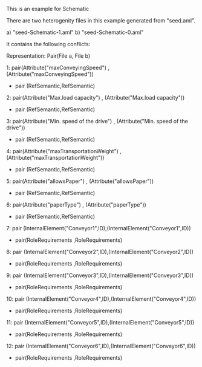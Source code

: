 This is an example for Schematic 

There are two heterogenity files in this example generated from "seed.aml".

a) "seed-Schematic-1.aml"
b) "seed-Schematic-0.aml"

It contains the following conflicts:

Representation: Pair(File a, File b)

1: pair(Attribute("maxConveyingSpeed") , (Attribute("maxConveyingSpeed"))

 - pair (RefSemantic,RefSemantic)

2: pair(Attribute("Max.load capacity") , (Attribute("Max.load capacity"))

 - pair (RefSemantic,RefSemantic)

3: pair(Attribute("Min. speed of the drive") , (Attribute("Min. speed of the drive"))

 - pair (RefSemantic,RefSemantic)

4: pair(Attribute("maxTransportationWeight") , (Attribute("maxTransportationWeight"))

 - pair (RefSemantic,RefSemantic)


5: pair(Attribute("allowsPaper") , (Attribute("allowsPaper"))

 - pair (RefSemantic,RefSemantic)

6: pair(Attribute("paperType") , (Attribute("paperType"))

 - pair (RefSemantic,RefSemantic)



7: pair (InternalElement("Conveyor1",ID),(InternalElement("Conveyor1",ID))

 - pair(RoleRequirements ,RoleRequirements)


8: pair (InternalElement("Conveyor2",ID),(InternalElement("Conveyor2",ID))

 - pair(RoleRequirements ,RoleRequirements)


9: pair (InternalElement("Conveyor3",ID),(InternalElement("Conveyor3",ID))

  - pair(RoleRequirements ,RoleRequirements)


10: pair (InternalElement("Conveyor4",ID),(InternalElement("Conveyor4",ID))

  - pair(RoleRequirements ,RoleRequirements)


11: pair (InternalElement("Conveyor5",ID),(InternalElement("Conveyor5",ID))

  - pair(RoleRequirements ,RoleRequirements)


12: pair (InternalElement("Conveyor6",ID),(InternalElement("Conveyor6",ID))

  - pair(RoleRequirements ,RoleRequirements)
